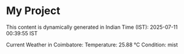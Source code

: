 # My Project

This content is dynamically generated in Indian Time (IST): 2025-07-11 00:39:55 IST


Current Weather in Coimbatore:
Temperature: 25.88 °C
Condition: mist
